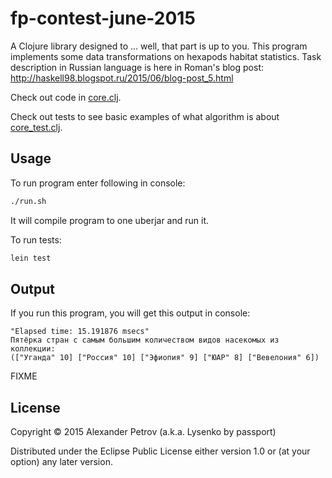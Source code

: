 # fp-contest-june-2015

A Clojure library designed to ... well, that part is up to you.
This program implements some data transformations on hexapods habitat statistics.
Task description in Russian language is here in Roman's blog post: http://haskell98.blogspot.ru/2015/06/blog-post_5.html

Check out code in [core.clj](https://github.com/alexpetrov/fp-contest-data-transformations/blob/master/src/fp_contest_data_transformations/core.clj).

Check out tests to see basic examples of what algorithm is about [core_test.clj](https://github.com/alexpetrov/fp-contest-data-transformations/blob/master/test/fp_contest_data_transformations/core_test.clj).

## Usage

To run program enter following in console:

``` bash
./run.sh
```

It will compile program to one uberjar and run it.

To run tests:

``` bash
lein test
```

## Output

If you run this program, you will get this output in console:

```
"Elapsed time: 15.191876 msecs"
Пятёрка стран с самым большим количеством видов насекомых из коллекции:
(["Уганда" 10] ["Россия" 10] ["Эфиопия" 9] ["ЮАР" 8] ["Вевелония" 6])
```

FIXME

## License

Copyright © 2015 Alexander Petrov (a.k.a. Lysenko by passport)

Distributed under the Eclipse Public License either version 1.0 or (at
your option) any later version.
